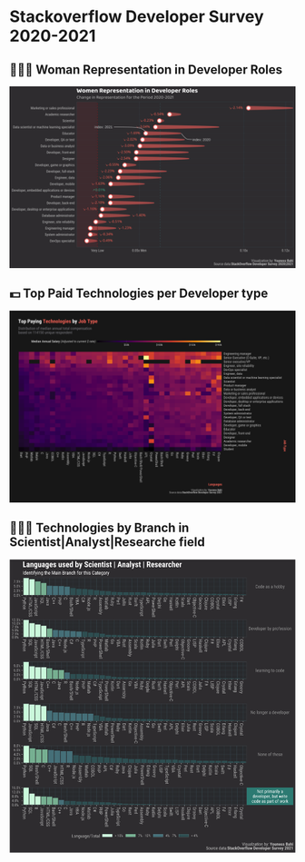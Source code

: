 # Stackoverflow Developer Survey 2020-2021
## 👩🏼‍🦳 Woman Representation in Developer Roles
![./stackoverflow_survey/output/womenRep2020-2021.png](https://github.com/younessbahi/visualization/blob/main/stackoverflow_survey/output/womenRep2020-2021.png?raw=true)

## 💵 Top Paid Technologies per Developer type
![./stackoverflow_survey/output/TopPaidTech-2021.png](https://github.com/younessbahi/visualization/blob/main/stackoverflow_survey/output/TopPaidTech-2021.png?raw=true)

## 🕵🏻‍♂️ Technologies by Branch in Scientist|Analyst|Researche field
![./stackoverflow_survey/output/FindingMainSAR-2021.png](https://github.com/younessbahi/visualization/blob/main/stackoverflow_survey/output/FindingMainSAR-2021.png?raw=true)

